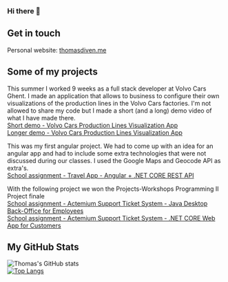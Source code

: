 ### Hi there 👋

<!--
**thomasdirven/thomasdirven** is a ✨ _special_ ✨ repository because its `README.md` (this file) appears on your GitHub profile.

Here are some ideas to get you started:

- 🔭 I’m currently working on ...
- 🌱 I’m currently learning ...
- 👯 I’m looking to collaborate on ...
- 🤔 I’m looking for help with ...
- 💬 Ask me about ...
- 📫 How to reach me: ...
- 😄 Pronouns: ...
- ⚡ Fun fact: ...
-->

## Get in touch

Personal website: <a href = "https://thomasdirven.me/">thomasdiven.me</a>
  

## Some of my projects

This summer I worked 9 weeks as a full stack developer at Volvo Cars Ghent. I made an application that allows to business to configure their own visualizations of the production lines in the Volvo Cars factories. I'm not allowed to share my code but I made a short (and a long) demo video of what I have made there.
<br>
<a href = "https://youtu.com/CMZ9SvXd4AE">Short demo - Volvo Cars Production Lines Visualization App</a>
<br>
<a href = "https://youtu.com/CHJOCWmk_ow">Longer demo - Volvo Cars Production Lines Visualization App</a>

This was my first angular project. We had to come up with an idea for an angular app and had to include some extra technologies that were not discussed during our classes. I used the Google Maps and Geocode API as extra's.
<br>
<a href = "https://github.com/thomasdirven/anti-social-social-traveling">School assignment - Travel App - Angular + .NET CORE REST API</a>

With the following project we won the Projects-Workshops Programming II Project finale
<br>
<a href = "https://github.com/thomasdirven/actemium-support-ticket-system-dotnet">School assignment - Actemium Support Ticket System - Java Desktop Back-Office for Employees</a>
<br>
<a href = "https://github.com/thomasdirven/actemium-support-ticket-system-dotnet">School assignment - Actemium Support Ticket System - .NET CORE Web App for Customers</a>


## My GitHub Stats
![Thomas's GitHub stats](https://github-readme-stats.vercel.app/api?username=thomasdirven&show_icons=true&theme=dark)
<br>
[![Top Langs](https://github-readme-stats.vercel.app/api/top-langs/?username=thomasdirven&layout=compact)](https://github.com/anuraghazra/github-readme-stats)
<br>

